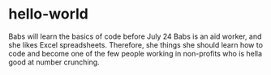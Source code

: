 # hello-world
Babs will learn the basics of code before July 24
Babs is an aid worker, and she likes Excel spreadsheets. Therefore, she things she should learn how to code and become one of the few people working in non-profits who is hella good at number crunching.
